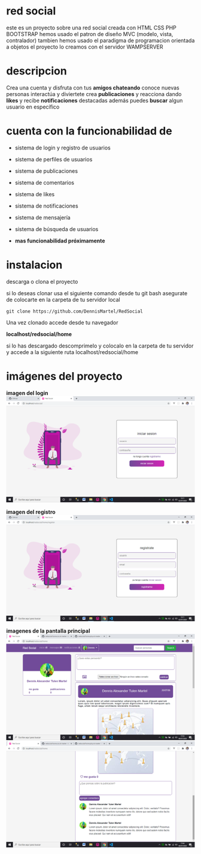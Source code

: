 # red social

este es un proyecto sobre una red social creada con HTML CSS PHP BOOTSTRAP
hemos usado el patron de diseño MVC (modelo, vista, contralador)
tambien hemos usado el paradigma de programacion orientada a objetos
el proyecto lo creamos con el servidor WAMPSERVER

# descripcion

Crea una cuenta y disfruta con tus **amigos chateando**
conoce nuevas personas interactúa y diviertete crea **publicaciones**
y reacciona dando **likes** y recibe **notificaciones**
destacadas además puedes **buscar** algun usuario en específico

# cuenta con la funcionabilidad de

* sistema de login y registro de usuarios
* sistema de perfiles de usuarios
* sistema de publicaciones
* sistema de comentarios
* sistema de likes
* sistema de notificaciones
* sistema de mensajería
* sistema de búsqueda de usuarios

* **mas funcionabilidad próximamente**

# instalacion

descarga o clona el proyecto

si lo deseas clonar usa el siguiente comando desde tu git bash asegurate de colocarte 
en la carpeta de tu servidor local
```
git clone https://github.com/DennisMartel/RedSocial
```

Una vez clonado accede desde tu navegador

**localhost/redsocial/home**

si lo has descargado descomprimelo y 
colocalo en la carpeta de tu servidor y accede a la siguiente ruta localhost/redsocial/home

# imágenes del proyecto
**imagen del login**
![imagen-login](capturasProyecto/imagen-login.png)

**imagen del registro**
![imagen-registro](capturasProyecto/imagen-registro.png)

**imagenes de la pantalla principal**
![imagen-main-uno](capturasProyecto/main-uno.png)
![imagen-main-dos](capturasProyecto/main-dos.png)

